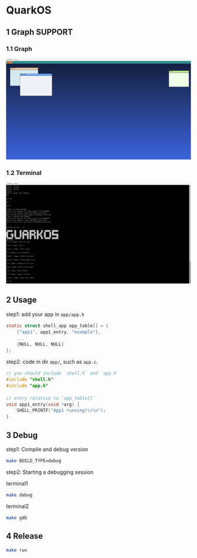# QuarkOS

## 1 Graph SUPPORT

### 1.1 Graph

![alt text](assets/README/image.png)

### 1.2 Terminal

![alt text](assets/README/image-1.png)

## 2 Usage

step1: add your app in `app/app.h`

```c
static struct shell_app app_table[] = {
    {"app1", app1_entry, "example"},
    ...
    {NULL, NULL, NULL}
};
```

step2: code in dir `app/`, such as `app.c`.

```c
// you should include `shell.h` and `app.h`
#include "shell.h"
#include "app.h"

// entry relative to `app_table[]`
void app1_entry(void *arg) {
    SHELL_PRINTF("App1 running!\r\n");
}
```

## 3 Debug

step1: Compile and debug version

```bash
make BUILD_TYPE=debug
```
step2: Starting a debugging session

terminal1

```bash
make debug
```

terminal2

```bash
make gdb
```

## 4 Release

```bash
make run
```